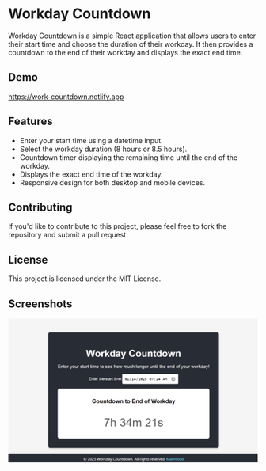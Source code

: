 # Workday Countdown

Workday Countdown is a simple React application that allows users to enter their start time and choose the duration of their workday. It then provides a countdown to the end of their workday and displays the exact end time.

## Demo

https://work-countdown.netlify.app

## Features

- Enter your start time using a datetime input.
- Select the workday duration (8 hours or 8.5 hours).
- Countdown timer displaying the remaining time until the end of the workday.
- Displays the exact end time of the workday.
- Responsive design for both desktop and mobile devices.

## Contributing

If you'd like to contribute to this project, please feel free to fork the repository and submit a pull request.

## License

This project is licensed under the MIT License.

## Screenshots

![Screenshot](images/screenshot.png)
